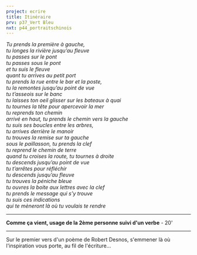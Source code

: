 ```yaml
---
project: ecrire
title: Itinéraire
prv: p37_Vert Bleu
nxt: p44_portraitschinois
---
```


*Tu prends la première à gauche,  
tu longes la rivière jusqu’au fleuve  
tu passes sur le pont  
tu passes sous le pont  
et tu suis le fleuve  
quant tu arrives au petit port  
tu prends la rue entre le bar et la poste,  
tu la remontes jusqu’au point de vue  
tu t’asseois sur le banc  
tu laisses ton oeil glisser sur les bateaux à quai  
tu tournes la tête pour apercevoir la mer  
tu reprends ton chemin  
arrivé en haut, tu prends le chemin vers la gauche  
tu suis ses boucles entre les arbres,  
tu arrives derrière le manoir  
tu trouves la remise sur ta gauche  
sous le paillasson, tu prends la clef  
tu reprend le chemin de terre  
quand tu croises la route, tu tournes à droite  
tu descends jusqu’au point de vue  
tu t’arrêtes pour réfléchir  
tu descends jusqu’au fleuve  
tu trouves la péniche bleue  
tu ouvres la boite aux lettres avec la clef  
tu prends le message qui s’y trouve  
tu suis ces indications  
qui te mèneront là où tu voulais te rendre*

---
**Comme ça vient, usage de la 2ème personne suivi d'un verbe** - 20'

---
Sur le premier vers d'un poème de Robert Desnos, s'emmener là où l'inspiration vous porte, au fil de l'écriture...
